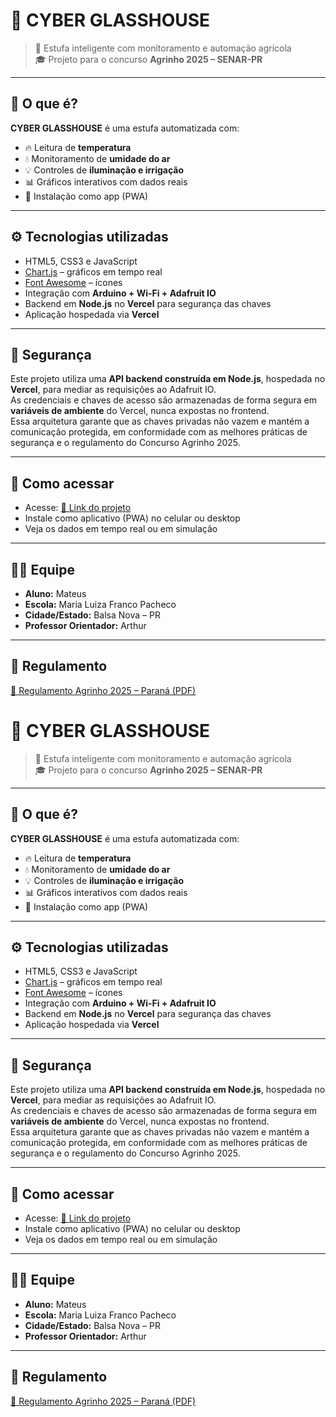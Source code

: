 # 🍓 CYBER GLASSHOUSE

> 🌿 Estufa inteligente com monitoramento e automação agrícola  
> 🎓 Projeto para o concurso **Agrinho 2025 – SENAR-PR**

---

## 🚀 O que é?

**CYBER GLASSHOUSE** é uma estufa automatizada com:

- 🔥 Leitura de **temperatura**  
- 💧 Monitoramento de **umidade do ar**  
- 💡 Controles de **iluminação e irrigação**  
- 📊 Gráficos interativos com dados reais  
- 📱 Instalação como app (PWA)

---

## ⚙️ Tecnologias utilizadas

- HTML5, CSS3 e JavaScript  
- [Chart.js](https://www.chartjs.org/) – gráficos em tempo real  
- [Font Awesome](https://fontawesome.com/) – ícones  
- Integração com **Arduino + Wi-Fi + Adafruit IO**  
- Backend em **Node.js** no **Vercel** para segurança das chaves  
- Aplicação hospedada via **Vercel**

---

## 🔐 Segurança

Este projeto utiliza uma **API backend construída em Node.js**, hospedada no **Vercel**, para mediar as requisições ao Adafruit IO.  
As credenciais e chaves de acesso são armazenadas de forma segura em **variáveis de ambiente** do Vercel, nunca expostas no frontend.  
Essa arquitetura garante que as chaves privadas não vazem e mantém a comunicação protegida, em conformidade com as melhores práticas de segurança e o regulamento do Concurso Agrinho 2025.

---

## 📲 Como acessar

- Acesse: [🔗 Link do projeto](https://SEU_LINK_AQUI.vercel.app)  
- Instale como aplicativo (PWA) no celular ou desktop  
- Veja os dados em tempo real ou em simulação

---

## 🧑‍🏫 Equipe

- **Aluno:** Mateus  
- **Escola:** Maria Luiza Franco Pacheco  
- **Cidade/Estado:** Balsa Nova – PR  
- **Professor Orientador:** Arthur

---

## 📄 Regulamento

[📘 Regulamento Agrinho 2025 – Paraná (PDF)](https://agrinho.sistemafaep.org.br/servidor/uploads/agrinho2025/publicacoes_portal/2025-1-1748365705.pdf)
# 🍓 CYBER GLASSHOUSE

> 🌿 Estufa inteligente com monitoramento e automação agrícola  
> 🎓 Projeto para o concurso **Agrinho 2025 – SENAR-PR**

---

## 🚀 O que é?

**CYBER GLASSHOUSE** é uma estufa automatizada com:

- 🔥 Leitura de **temperatura**  
- 💧 Monitoramento de **umidade do ar**  
- 💡 Controles de **iluminação e irrigação**  
- 📊 Gráficos interativos com dados reais  
- 📱 Instalação como app (PWA)

---

## ⚙️ Tecnologias utilizadas

- HTML5, CSS3 e JavaScript  
- [Chart.js](https://www.chartjs.org/) – gráficos em tempo real  
- [Font Awesome](https://fontawesome.com/) – ícones  
- Integração com **Arduino + Wi-Fi + Adafruit IO**  
- Backend em **Node.js** no **Vercel** para segurança das chaves  
- Aplicação hospedada via **Vercel**

---

## 🔐 Segurança

Este projeto utiliza uma **API backend construída em Node.js**, hospedada no **Vercel**, para mediar as requisições ao Adafruit IO.  
As credenciais e chaves de acesso são armazenadas de forma segura em **variáveis de ambiente** do Vercel, nunca expostas no frontend.  
Essa arquitetura garante que as chaves privadas não vazem e mantém a comunicação protegida, em conformidade com as melhores práticas de segurança e o regulamento do Concurso Agrinho 2025.

---

## 📲 Como acessar

- Acesse: [🔗 Link do projeto](https://SEU_LINK_AQUI.vercel.app)  
- Instale como aplicativo (PWA) no celular ou desktop  
- Veja os dados em tempo real ou em simulação

---

## 🧑‍🏫 Equipe

- **Aluno:** Mateus  
- **Escola:** Maria Luiza Franco Pacheco  
- **Cidade/Estado:** Balsa Nova – PR  
- **Professor Orientador:** Arthur

---

## 📄 Regulamento

[📘 Regulamento Agrinho 2025 – Paraná (PDF)](https://agrinho.sistemafaep.org.br/servidor/uploads/agrinho2025/publicacoes_portal/2025-1-1748365705.pdf)
